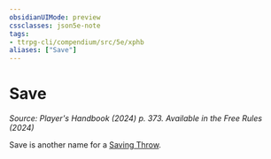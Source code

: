 ```yaml
---
obsidianUIMode: preview
cssclasses: json5e-note
tags:
- ttrpg-cli/compendium/src/5e/xphb
aliases: ["Save"]
---
```

# Save
*Source: Player's Handbook (2024) p. 373. Available in the Free Rules (2024)* 

Save is another name for a [Saving Throw](Mechanics/rules/variant-rules/saving-throw-xphb.md).